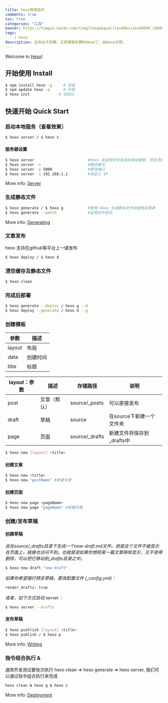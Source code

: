 ```yaml
---
title: hexo常用指令
comments: true
toc: true
categories: "工具"
banner: https://timgsa.baidu.com/timg?image&quality=80&size=b9999_10000&sec=1538053636652&di=0db3bc68fbdb79830a01281e006c9200&imgtype=jpg&src=http%3A%2F%2Fimg1.imgtn.bdimg.com%2Fit%2Fu%3D3996696336%2C4120219149%26fm%3D214%26gp%3D0.jpg
tags:
    - hexo
description: 生命在于折腾，又把博客折腾到Hexo了。给Hexo点赞。
---
```


Welcome to [Hexo](https://hexo.io/)! 
<!--more-->

## 开始使用 Install

``` bash
$ npm install hexo -g     # 安装  
$ npm update hexo -g      # 升级  
$ hexo init             # 初始化 
```

## 快速开始 Quick Start

### 启动本地服务（查看效果）

``` bash
$ hexo server / $ hexo s
```
#### 服务器设置
``` bash
$ hexo server                        #Hexo 会监视文件变动并自动更新，您无须重启服务器。
$ hexo server -s                     #静态模式
$ hexo server -p 5000                #更改端口
$ hexo server -i 192.168.1.1         #自定义 IP
```

More info: [Server](https://hexo.io/docs/server.html)

### 生成静态文件

``` bash
$ hexo generate / $ hexo g           #使用 Hexo 生成静态文件快速而且简单
$ hexo generate --watch              #监视文件变动
```

More info: [Generating](https://hexo.io/docs/generating.html)

### 文章发布
hexo 支持在github等平台上一键发布

``` bash
$ hexo deploy / $ hexo d
```

### 清空缓存及静态文件

``` bash
$ hexo clean
```

### 完成后部署

``` bash
$ hexo generate --deploy / hexo g --d
$ hexo deploy --generate / hexo d --g
```


### 创建模板
|   参数   |            描述            |
|----------|----------------------------|
| layout   | 布局                       |
| data     | 创建时间                   |
| title    | 标题                       |


| layout：参数 |     描述     |     存储路径    |             说明            |
|--------------|--------------|-----------------|-----------------------------|
| post         | 文章（默认） | source/\_posts   | 可以直接发布                |
| draft        | 草稿         | source          | 在source下新建一个文件夹    |
| page         | 页面         | source/\_drafts | 新建文件将保存到 \_drafts中 |


``` bash
$ hexo new [layout] <title>
```
#### 创建文章
``` bash
$ hexo new <title>
$ hexo new "postName" #新建文章
```
#### 创建页面
``` bash
$ hexo new page <pageName>
$ hexo new page "pageName" #新建页面
```
### 创建/发布草稿

#### 创建草稿
*会在source/_drafts目录下生成一个new-draft.md文件。但是这个文件不被显示在页面上，链接也访问不到。也就是说如果你想把某一篇文章移除显示，又不舍得删除，可以把它移动到_drafts目录之中。*

``` bash
$ hexo new draft "new draft"
```

*如果你希望强行预览草稿，更改配置文件 (_config.yml)：*

``` bash
render_drafts: true
```
*或者，如下方式启动 server：*
``` bash
$ hexo server --drafts
```

#### 发布草稿

``` bash
$ hexo pushlish [layout] <title>
$ hexo publish / $ hexo p
```

More info: [Writing](https://hexo.io/docs/writing.html)


### 指令组合执行 &

通常开发测试要依次执行 hexo clean => hexo generate => hexo server, 我们可以通过指令组合执行来完成

``` bash
hexo clean & hexo g & hexo s
```



More info: [Deployment](https://hexo.io/docs/deployment.html)
